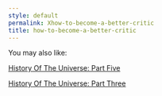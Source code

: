 ```yaml
---
style: default
permalink: Xhow-to-become-a-better-critic
title: how-to-become-a-better-critic
---
```

You may also like:

[History Of The Universe: Part Five](http://scp-wiki.net/history-of-the-universe-part-five)

[History Of The Universe: Part Three](http://scp-wiki.net/history-of-the-universe-part-three)
